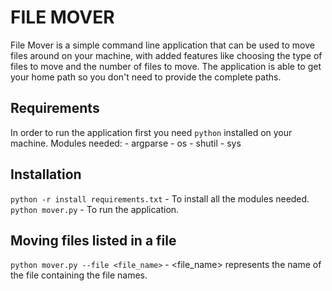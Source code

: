 # FILE MOVER
File Mover is a simple command line application that can be used to move files around on your 
machine, with added features like choosing the type of files to move and the number of files to move. 
The application is able to get your home path so you don't need to provide the complete paths.

## Requirements
In order to run the application first you need `python` installed on your machine.
Modules needed: - argparse
                - os
                - shutil
                - sys

## Installation
`python -r install requirements.txt` - To install all the modules needed.
`python mover.py` - To run the application.

## Moving files listed in a file
`python mover.py --file <file_name>` - <file_name> represents the name of the file containing the 
file names.

